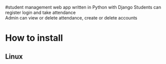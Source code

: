 #student management web app written in Python with Django
Students can register login and take attendance <br/>
Admin can view or delete attendance, create or delete accounts <br/>
# How to install
## Linux
